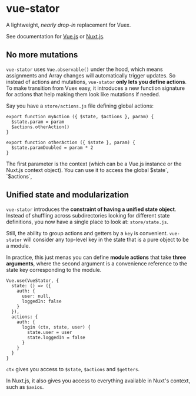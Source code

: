 # vue-stator

A lightweight, _nearly drop-in_ replacement for Vuex.

See documentation for 
[Vue.js](https://github.com/galvez/vue-stator/blob/master/docs/vue.md)
or
[Nuxt.js](https://github.com/galvez/vue-stator/blob/master/docs/nuxt.md).

## No more mutations

`vue-stator` uses `Vue.observable()` under the hood, which means assignments and
Array changes will automatically trigger updates. So instead of actions and
mutations, `vue-stator` **only lets you define actions**. To make transition
from Vuex easy, it introduces a new function signature for actions that help
making them look like mutations if needed.

Say you have a `store/actions.js` file defining global actions:

```
export function myAction ({ $state, $actions }, param) {
  $state.param = param
  $actions.otherAction()
}

export function otherAction ({ $state }, param) {
  $state.paramDoubled = param * 2
}
```

The first parameter is the context (which can be a Vue.js instance or the Nuxt.js context object). You can use it to access the global $state`, `$actions`, 

## Unified state and modularization

`vue-stator` introduces the **constraint of having a unified state object**. Instead of shuffling across subdirectories looking for different state definitions, you now have a single place to look at: `store/state.js`.

Still, the ability to group actions and getters by a `key` is convenient. `vue-stator` will consider any top-level key in the state that is a pure object to be a module.

In practice, this just menas you can define **module actions** that take **three arguments**, where the second argument is a convenience reference to the state key corresponding to the module.

```
Vue.use(VueStator, {
  state: () => ({
    auth: {
      user: null,
      loggedIn: false
    }
  }),
  actions: {
    auth: {
      login (ctx, state, user) {
        state.user = user
        state.loggedIn = false
      }
    }
  }
}
```

`ctx` gives you access to `$state`, `$actions` and `$getters`.

In Nuxt.js, it also gives you access to everything available in Nuxt's context, such as `$axios`.
